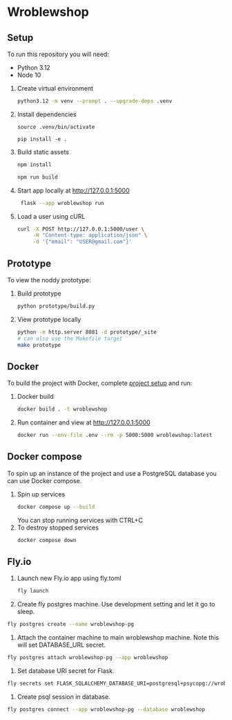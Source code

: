 # Wroblewshop

## Setup

To run this repository you will need:
- Python 3.12
- Node 10

1. Create virtual environment
   ```bash
   python3.12 -m venv --prompt . --upgrade-deps .venv
   ```
1. Install dependencies
   ```
   source .venv/bin/activate
   
   pip install -e .
   ```
1. Build static assets
   ```bash
   npm install
   
   npm run build
   ```
1. Start app locally at http://127.0.0.1:5000
   ```bash
    flask --app wroblewshop run
   ```
1. Load a user using cURL
   ```bash
   curl -X POST http://127.0.0.1:5000/user \
        -H "Content-type: application/json" \
        -d '{"email": "USER@gmail.com"}'
   ```
   
## Prototype

To view the noddy prototype:
1. Build prototype
   ```bash
   python prototype/build.py
   ```
1. View prototype locally
   ```bash
   python -m http.server 8081 -d prototype/_site
   # can also use the Makefile target
   make prototype 
   ```

## Docker

To build the project with Docker, complete [project setup](#setup) and run:

1. Docker build
   ```bash
   docker build . -t wroblewshop
   ```
1. Run container and view at http://127.0.0.1:5000
   ```bash
   docker run --env-file .env --rm -p 5000:5000 wroblewshop:latest
   ```

## Docker compose

To spin up an instance of the project and use a PostgreSQL database you can use Docker compose.

1. Spin up services
   ```bash
   docker compose up --build
   ```
   You can stop running services with CTRL+C
1. To destroy stopped services
   ```bash
   docker compose down
   ```

## Fly.io

1. Launch new Fly.io app using fly.toml
   ```bash
   fly launch
   ```

1. Create fly postgres machine. Use development setting and let it go to sleep. 
```bash
fly postgres create --name wroblewshop-pg
```

1. Attach the container machine to main wroblewshop machine. Note this will set DATABASE_URL secret.
```bash
fly postgres attach wroblewshop-pg --app wroblewshop
```

1. Set database URI secret for Flask.
```bash
fly secrets set FLASK_SQLALCHEMY_DATABASE_URI=postgresql+psycopg://wroblewshop:password@wroblewshop-pg.flycast:5432/wroblewshop
```

1. Create psql session in database.

```bash
fly postgres connect --app wroblewshop-pg --database wroblewshop
```
